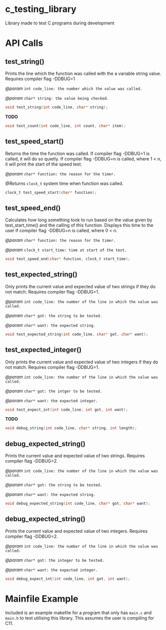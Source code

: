 # c_testing_library
Library made to test C programs during development

# API Calls

## test_string()
Prints the line which the function was called with the a variable string value. Requires compiler flag -DDBUG=1

_@param_ `int code_line: the number which the value was called.`

_@param_ `char* string: the value being checked.`

```c
void test_string(int code_line, char* string);
```

**TODO**

```c
void test_count(int code_line, int count, char* item);
```

## test_speed_start()
Returns the time the function was called. If compiler flag -DDBUG=1 is called, it will do so quietly. If compiler flag -DDBUG=n is called, where 1 < n, it will print the start of the speed test.

_@param_ `char* function: the reason for the timer.`

_@Returns_ `clock_t` system time when function was called.

```c
clock_t test_speed_start(char* function);
```

## test_speed_end()
Calculates how long something took to run based on the value given by test_start_time() and the calling of this function. Displays this time to the user if compiler flag -DDBUG=n is called, where 0 < n.

_@param_ `char* function: the reason for the timer.`

_@param_ `clock_t start_time: time at start of the test.`

```c
void test_speed_end(char* function, clock_t start_time);
```

## test_expected_string()
Only prints the current value and expected value of two strings if they do not match. Requires compiler flag -DDBUG=1.

_@param_ `int code_line: the number of the line in which the value was called.`

_@param_ `char* got: the string to be tested.`

_@param_ `char* want: the expected string.`

```c
void test_expected_string(int code_line, char* got, char* want);
```

## test_expected_integer()
Only prints the current value and expected value of two integers if they do not match. Requires compiler flag -DDBUG=1.

_@param_ `int code_line: the number of the line in which the value was called.`

_@param_ `char* got: the intger to be tested.`

_@param_ `char* want: the expected integer.`

```c
void test_expect_int(int code_line, int got, int want);
```

**TODO**

```c
void debug_string(int code_line, char* string, int length);
```

## debug_expected_string()
Prints the current value and expected value of two strings. Requires compiler flag -DDBUG=2.

_@param_ `int code_line: the number of the line in which the value was called.`

_@param_ `char* got: the string to be tested.`

_@param_ `char* want: the expected string.`

```c
void debug_expected_string(int code_line, char* got, char* want);
```

## debug_expected_string()
Prints the current value and expected value of two integers. Requires compiler flag -DDBUG=2.

_@param_ `int code_line: the number of the line in which the value was called.`

_@param_ `char* got: the integer to be tested.`

_@param_ `char* want: the expected integer.`

```c
void debug_expect_int(int code_line, int got, int want);
```

# Mainfile Example
Included is an example makefile for a program that only has `main.c` and `main.h` to test utilising this library.
This assumes the user is compiling for C11.

